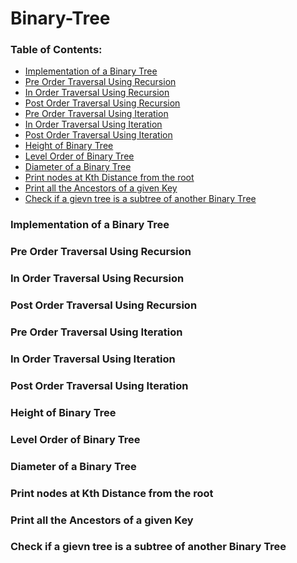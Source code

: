 # Binary-Tree

### Table of Contents:

* [Implementation of a Binary Tree](#implementation-of-a-binary-tree)
* [Pre Order Traversal Using Recursion](#pre-order-traversal-using-recursion)
* [In Order Traversal Using Recursion](#in-order-traversal-using-recursion)
* [Post Order Traversal Using Recursion](#post-order-traversal-using-recursion)
* [Pre Order Traversal Using Iteration](#pre-order-traversal-using-iteration)
* [In Order Traversal Using Iteration](#in-order-traversal-using-iteration)
* [Post Order Traversal Using Iteration](#post-order-traversal-using-iteration)
* [Height of Binary Tree](#height-of-binary-tree)
* [Level Order of Binary Tree](#level-order-of-binary-tree)
* [Diameter of a Binary Tree](#diameter-of-a-binary-tree)
* [Print nodes at Kth Distance from the root](#print-nodes-at-kth-distance-from-the-root)
* [Print all the Ancestors of a given Key](#print-all-the-ancestors-of-a-given-key)
* [Check if a gievn tree is a subtree of another Binary Tree](#check-if-a-gievn-tree-is-a-subtree-of-another-binary-tree)

<a name="implementation-of-a-binary-tree"></a>
### Implementation of a Binary Tree

<a name="pre-order-traversal-using-recursion"></a>
### Pre Order Traversal Using Recursion

<a name="in-order-traversal-using-recursion"></a>
### In Order Traversal Using Recursion

<a name="post-order-traversal-using-recursion"></a>
### Post Order Traversal Using Recursion

<a name="pre-order-traversal-using-iteration"></a>
### Pre Order Traversal Using Iteration

<a name="in-order-traversal-using-iteration"></a>
### In Order Traversal Using Iteration

<a name="post-order-traversal-using-iteration"></a>
### Post Order Traversal Using Iteration

<a name="height-of-binary-tree"></a>
### Height of Binary Tree

<a name="level-order-of-binary-tree"></a>
### Level Order of Binary Tree

<a name="diameter-of-a-binary-tree"></a>
### Diameter of a Binary Tree

<a name="print-nodes-at-kth-distance-from-the-root"></a>
### Print nodes at Kth Distance from the root

<a name="print-all-the-ancestors-of-a-given-key"></a>
### Print all the Ancestors of a given Key

<a name="check-if-a-gievn-tree-is-a-subtree-of-another-binary-tree"></a>
### Check if a gievn tree is a subtree of another Binary Tree

